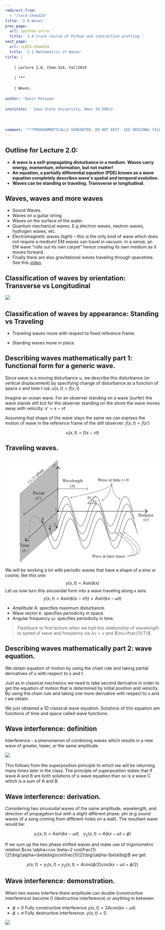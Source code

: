 ```yaml
---
redirect_from:
  - "/lec4-chem324"
title: '2.0 Waves'
prev_page:
  url: /python-intro
  title: '1.4 Crash course of Python and interactive plotting.'
next_page:
  url: /LEC5-Chem324
  title: '2.1 Mathematics of Waves'
title: |

    | Lecture 2.0, Chem-324, Fall2019

	| ***

    | Waves.

author: 'Davit Potoyan'

institute: ' Iowa State University, Ames IA 50011'



comment: "***PROGRAMMATICALLY GENERATED, DO NOT EDIT. SEE ORIGINAL FILES IN /content***"
---
```


## Outline for Lecture 2.0: 

- **A wave is a self-propagating disturbance in a medium. Waves carry energy, momentum, information, but not matter!**
- **An equation, a partially differential equation (PDE) known as a wave equation completely describes wave's spatial and temporal evolution.**
- **Waves can be standing or traveling. Transverse or longitudinal.**


## Waves, waves and more waves

- Sound Waves. 
- Waves on a guitar string.
- Waves on the surface of the water.
- Quantum mechanical waves. E.g electron waves, neutron waves, hydrogen waves, etc. 
- Electromagnetic waves (light) – this is the only kind of wave which does not require a medium! EM waves can travel in vacuum. In a sense, an EM wave "rolls out its own carpet” hence creating its own medium as it moves forward. 
- Finally there are also gravitational waves traveling through spacetime. See this [video](https://www.youtube.com/watch?v=xj6vV3T4ok8).

## Classification of waves by orientation: Transverse vs Longitudinal

![](https://media.giphy.com/media/og52So0BUmZVe/giphy.gif)

## Classification of waves by appearance: Standing vs Traveling

- Traveling waves move with respect to fixed reference frame.  

- Standing waves move in place. 

## Describing waves mathematically part 1: functional form for a generic wave.  

Since wave is a moving disturbance u, we describe this disturbance (or vertical displacement) by specifying change of disturbance as a function of space $x$ and time $t$ via:
 $u(x,t)=f(x,t)$ 

Imagine an ocean wave. For an observer standing on a wave (surfer) the wave stands still but for the observer standing on the shore the wave moves away with velocity: $x'=x-vt$

Assuming that shape of the wave stays the same we can express the motion of wave in the reference frame of the still observer: $f(x,t)=f(x')$

$$u(x,t) = f(x-vt)$$


## Traveling waves.

![](./images/lec5_Introwave.jpg)

We will be working a lot with periodic waves that have a shape of a sine or cosine, like this one: $$y(x,t)= Asin(kx)$$
Let us now turn this sinusoidal form into a wave traveling along x axis:
$$y(x,t)= Asin(k(x-vt))=Asin(kx-\omega t)$$

- *Amplitude* A: specifies maximum disturbance. 
- Wave vector $k$: specifies periodicity in space.
- Angular frequency $\omega$: specifies periodicity in time.

> Flashback to first lecture when we had this relationship of wavelength to speed of wave and frequency via $\lambda \nu = v$ and $\nu=\frac{1}{T}$


## Describing waves mathematically part 2: wave equation. 

We obtain equation of motion by using the chain rule and taking partial derivatives of u with respect to x and t.

Just as in classical mechanics we need to take second derivative in order to get the equation of motion that is determined by initial position and velocity. By using the chain rule and taking one more derivative with respect to x and t we obtain:

We just obtained a 1D classical wave equation. Solutions of this equation are functions of time and space called wave functions. 

## Wave interference: definition


 Interference – a phenomenon of combining waves which results in a new wave of greater, lower, or the same amplitude.

 ![](https://media.giphy.com/media/F3RijSq6e8fi8/giphy.gif)


 This follows from the superposition principle to which we will be returning many times later in the class. The principle of superposition states that if wave A and B are both solutions of a wave equation than so is a wave C which is a sum of A and B.


## Wave interference: derivation.

 Considering two sinusoidal waves of the same amplitude, wavelength, and direction of propagation but with a slight different phase: phi (e.g sound waves of a song coming from different holes on a wall). The resultant wave would be:

 $$y_1(x,t)=Asin(kx-\omega t)\,\,\,\,\,\, y_2(x,t)=A(kx-\omega t+\phi)$$

 If we sum up the two phase shifted waves and make use of trigonometric relation $cos \alpha+cos \beta=2 cos\frac{1}{2}\big(\alpha+\beta\big)cos\frac{1}{2}\big(\alpha-\beta\big)$ we get:

 $$y(x,t)=y_1(x,t)+y_2(x,t)= Acos(\phi/2)cos(kx-\omega t+\phi/2)$$

## Wave interference: demonstration. 

When two waves interfere there amplitude can double (constructive interference) become 0 (destructive interference) or anything in between:

- $\phi=0$ Fully constructive interference $y(x,t)=2A cos(kx-\omega t)$
- $\phi=\pi$ Fully destructive interference. $y(x,t)=0$

![](https://upload.wikimedia.org/wikipedia/commons/5/5d/Waventerference.gif)






